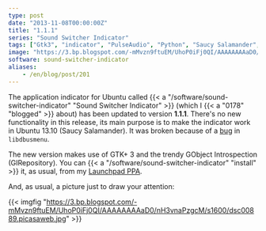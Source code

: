 ```yaml
---
type: post
date: "2013-11-08T00:00:00Z"
title: "1.1.1"
series: "Sound Switcher Indicator"
tags: ["Gtk3", "indicator", "PulseAudio", "Python", "Saucy Salamander", "sound", "Sound Switcher Indicator", "Ubuntu", "Ubuntu 13.10", "Unity"]
image: "https://3.bp.blogspot.com/-mMvzn9ftuEM/UhoP0iFj0QI/AAAAAAAAaD0/nH3vnaPzgcM/s1600/dsc00889.picasaweb.jpg"
software: sound-switcher-indicator
aliases:
    - /en/blog/post/201
---
```


The application indicator for Ubuntu called {{< a "/software/sound-switcher-indicator" "Sound Switcher Indicator" >}} (which I {{< a "0178" "blogged" >}} about) has been updated to version **1.1.1**. There's no new functionality in this release, its main purpose is to make the indicator work in Ubuntu 13.10 (Saucy Salamander). It was broken because of a [bug](https://bugs.launchpad.net/glipper/+bug/1203888) in `libdbusmenu`.

<!--more-->

The new version makes use of GTK+ 3 and the trendy GObject Introspection (GIRepository). You can {{< a "/software/sound-switcher-indicator" "install" >}} it, as usual, from my [Launchpad PPA](https://launchpad.net/~yktooo/+archive/ppa/).

And, as usual, a picture just to draw your attention:

{{< imgfig "https://3.bp.blogspot.com/-mMvzn9ftuEM/UhoP0iFj0QI/AAAAAAAAaD0/nH3vnaPzgcM/s1600/dsc00889.picasaweb.jpg" >}}
